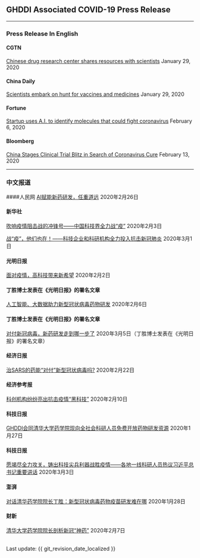 ## GHDDI Associated COVID-19 Press Release

---
### Press Release In English 

#### CGTN
[Chinese drug research center shares resources with scientists](https://news.cgtn.com/news/2020-01-29/Chinese-drug-research-center-shares-resources-with-scientists-NErULqIuRi/index.html)
January 29, 2020

#### China Daily
[Scientists embark on hunt for vaccines and medicines](http://www.chinadaily.com.cn/a/202001/29/WS5e30e1efa310128217273879.html)
January 29, 2020

#### Fortune
[Startup uses A.I. to identify molecules that could fight coronavirus](https://fortune.com/2020/02/06/ai-identifies-possible-coronavirus-treatment/)
February 6, 2020

#### Bloomberg
[China Stages Clinical Trial Blitz in Search of Coronavirus Cure](https://www.bloombergquint.com/business/china-stages-clinical-trial-blitz-in-search-of-coronavirus-cure)
February 13, 2020


---
### 中文报道

####人民网
[AI赋能新药研发，任重道远](http://capital.people.com.cn/n1/2020/0226/c405954-31605795.html)
2020年2月26日

#### 新华社
[吹响疫情阻击战的冲锋号——中国科技界全力战“疫”](http://www.xinhuanet.com/politics/2020-02/03/c_1125526906.htm)
2020年2月3日

[战“疫”，他们也在！——科技企业和科研机构全力投入抗击新冠肺炎](http://www.xinhuanet.com/politics/2020-03/01/c_1125646570.htm)
2020年3月1日

#### 光明日报
[面对疫情，高科技带来新希望](https://news.gmw.cn/2020-02/02/content_33515963.htm)
2020年2月2日

#### 丁胜博士发表在《光明日报》的署名文章
[人工智能、大数据助力新型冠状病毒药物研发](http://news.gmw.cn/2020-02/06/content_33527805.htm)
2020年2月6日 

#### 丁胜博士发表在《光明日报》的署名文章
[对付新冠病毒，新药研发走到哪一步了](https://gmrb.cloud.gmw.cn/gmrb/html/2020-03/05/content_53295.htm?from=groupmessage&isappinstalled=0) 
2020年3月5日（丁胜博士发表在《光明日报》的署名文章）

#### 经济日报
[治SARS的药能“对付”新型冠状病毒吗?](http://paper.ce.cn/jjrb/html/2020-02/22/content_412971.htm)
2020年2月22日

#### 经济参考报
[科创机构纷纷亮出抗击疫情“黑科技”](http://dz.jjckb.cn/www/pages/webpage2009/html/2020-02/10/content_61296.htm)
2020年2月10日

#### 科技日报
[GHDDI会同清华大学药学院现向全社会科研人员免费开放药物研发资源](http://www.stdaily.com/index/kejixinwen/2020-01/27/content_857902.shtml)
2020年1月27日

####  科技日报
[愿竭尽全力攻关，铸出科技尖兵利器战胜疫情——各地一线科研人员热议习近平总书记重要讲话](https://mp.weixin.qq.com/s/Q8UwA3SljwlG2ykJcKijKw)
2020年3月3日

#### 澎湃
[对话清华药学院院长丁胜：新型冠状病毒药物疫苗研发难在哪](https://www.thepaper.cn/newsDetail_forward_5659344)
2020年1月28日

#### 财新
[清华大学药学院院长剖析新冠“神药”](http://www.caixin.com/2020-02-07/101512780.html?cxw=Android&Sfrom=Wechat&originReferrer=Androidshare)
2020年2月7日


<br>
Last update: {{ git_revision_date_localized }}
